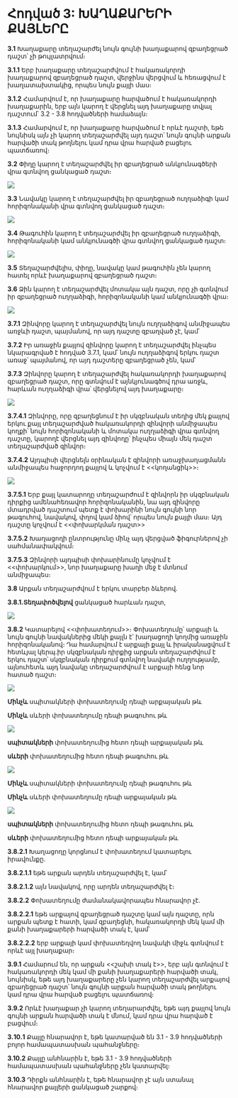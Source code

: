 # Հոդված 3: ԽԱՂԱՔԱՐԵՐԻ ՔԱՅԼԵՐԸ

**3.1** Խաղաքարը տեղաշարժել նույն գույնի խաղաքարով զբաղեցրած դաշտ՝ չի թույլատրվում։

**3.1.1** Երբ խաղաքարը տեղաշարժվում է հակառակորդի խաղաքարով զբաղեցրած դաշտ, վերջինս վերցվում և հեռացվում է խաղատախտակից, որպես նույն քայլի մաս։

**3.1.2** Համարվում է, որ խաղաքարը հարվածում է հակառակորդի խաղաքարին, երբ այն կարող է վերցնել այդ խաղաքարը տվյալ դաշտում՝ 3.2 - 3.8 հոդվածների համաձայն։

**3.1.3** Համարվում է, որ խաղաքարը հարվածում է որևէ դաշտի, եթե նույնիսկ այն չի կարող տեղաշարժվել այդ դաշտ՝ նույն գույնի արքան հարվածի տակ թողնելու կամ դրա վրա հարված բացելու պատճառով։

**3.2** Փիղը կարող է տեղաշարժվել իր զբաղեցրած անկյունագծերի վրա գտնվող ցանկացած դաշտ։

![](../../images/elmoves.png)

**3.3** Նավակը կարող է տեղաշարժվել իր զբաղեցրած ուղղաձիգի կամ հորիզոնականի վրա գտնվող ցանկացած դաշտ։

![](../../images/boatmoves.jpg)

**3.4** Թագուհին կարող է տեղաշարժվել իր զբաղեցրած ուղղաձիգի, հորիզոնականի կամ անկյունագծի վրա գտնվող ցանկացած դաշտ։

![](../../images/queenmoves.jpg)

**3.5** Տեղաշարժվելիս, փիղը, նավակը կամ թագուհին չեն կարող հատել որևէ խաղաքարով զբաղեցրած դաշտ։

**3.6** Ձին կարող է տեղաշարժվել մոտակա այն դաշտ, որը չի գտնվում իր զբաղեցրած ուղղաձիգի, հորիզոնականի կամ անկյունագծի վրա։

![](../../images/horsemoves.jpg)

**3.7.1** Զինվորը կարող է տեղաշարժվել նույն ուղղաձիգով անմիջապես առջևի դաշտ, պայմանով, որ այդ դաշտը զբաղված չէ, կամ՝

**3.7.2** Իր առաջին քայլով զինվորը կարող է տեղաշարժվել ինչպես նկարագրված է հոդված 3.7.1, կամ՝ նույն ուղղաձիգով երկու դաշտ առաջ՝ պայմանով, որ այդ դաշտերը զբաղեցրած չեն, կամ՝

**3.7.3** Զինվորը կարող է տեղաշարժվել հակառակորդի խաղաքարով զբաղեցրած դաշտ, որը գտնվում է այնկյունագծով դրա առջև, հարևան ուղղաձիգի վրա՝ վերցնելով այդ խաղաքարը։

![](../../images/soldiermoves.jpg)

**3.7.4.1** Զինվորը, որը զբաղեցնում է իր սկզբնական տեղից մեկ քայլով երկու քայլ տեղաշարժված հակառակորդի զինվորի անմիջապես կողքի՝ նույն հորիզոնականի և մոտակա ուղղաձիգի վրա գտնվող դաշտը, կարողէ վերցնել այդ զինվողը՝ ինչպես միայն մեկ դաշտ տեղաշարժված զինվոր։

**3.7.4.2** Այդպիսի վերցնելն օրինական է զինվորի առաջխաղացմանն անմիջապես հաջորդող քայլով և կոչվում է <<կողանցիկ>>։

![](../../images/soldierposition.jpg)

**3.7.5.1** Երբ քայլ կատարողը տեղաշարժում է զինվորն իր սկզբնական դիրքից ամենահեռավոր հորիզոնականին, նա այդ զինվորը մտադրված դաշտում պետք է փոխարինի նույն գույնի նոր թագուհով, նավակով, փղով կամ ձիով՝ որպես նույն քայլի մաս։ Այդ դաշտը կոչվում է <<փոխարկման դաշտ>>

**3.7.5.2** Խաղացողի ընտրությունը մինչ այդ վերցված ֆիգուրներով չի սահմանափակվում։

**3.7.5.3** Զինվորի այդպիսի փոխարինումը կոչվում է <<փոխարկում>>, նոր խաղաքարը խաղի մեջ է մտնում անմիջապես։

**3.8** Արքան տեղաշարժվում է երկու տարբեր ձևերով․

**3.8.1.Տեղափոծվելով** ցանկացած հարևան դաշտ,

![](../../images/kingmoves.jpg)

**3.8.2** Կատարելով <<փոխատեղում>>։ Փոխատեղումը՝ արքայի և նույն գույնի նավակներից մեկի քայլն է՝ խաղացողի կողմից առաջին հորիզոնականով։ Դա համարվում է արքայի քայլ և իրականացվում է հետևյալ կերպ․իր սկզբնական դիրքից արքան տեղաշարժվում է երկու դաշտ՝ սկզբնական դիրքում գտնվող նավակի ուղղությամբ, այնուհետև այդ նավակը տեղաշարժվում է արքայի հենց նոր հատած դաշտ։

![](../../images/beforerok.jpg)

**Մինչև** սպիտակների փոխատեղումը դեպի արքայական թև

**Մինչև** սևերի փոխատեղումը դեպի թագուհու թև

![](../../images/afterrok.jpg)

**սպիտակների** փոխատեղումից հետո դեպի արքայական թև

**սևերի** փոխատեղումից հետո դեպի թագուհու թև

![](../../images/arok.jpg)

**Մինչև** սպիտակների փոխատեղումը դեպի թագուհու թև

**Մինչև** սևերի փոխատեղումը դեպի արքայական թև

![](../../images/brok.jpg)

**սպիտակների** փոխատեղումից հետո դեպի թագուհու թև

**սևերի** փոխատեղումից հետո դեպի արքայական թև

**3.8.2.1** Խաղացողը կորցնում է փոխատեղում կատարելու իրավունքը․

**3.8.2.1.1** եթե արքան արդեն տեղաշարժվել է, կամ՝

**3.8.2.1.2** այն նավակով, որը արդեն տեղաշարժվել է։

**3.8.2.2** Փոխատեղումը ժամանակավորապես հնարավոր չէ․

**3.8.2.2.1** եթե արքայով զբաղեցրած դաշտը կամ այն դաշտը, որն արքան պետք է հատի, կամ զբաղեցնի, հակառակորդի մեկ կամ մի քանի խաղաքարերի հարվածի տակ է, կամ՝

**3.8.2.2.2** երբ արքայի կամ փոխատեղվող նավակի միջև գտնվում է որևէ այլ խաղաքար։

**3.9.1** Համարում են, որ արքան <<շախի տակ է>>, երբ այն գտնվում է հակառակորդի մեկ կամ մի քանի խաղաքարերի հարվածի տակ, նույնիսկ, եթե այդ խաղաքարերը չեն կարող տեղաշարժվել արքայով զբաղեցրած դաշտ՝ նույն գույնի արքան հարվածի տակ թողնելու կամ դրա վրա հարված բացելու պատճառով։

**3.9.2** Որևէ խաղաքար չի կարող տեղարարժվել, եթե այդ քայլով նույն գույնի արքան հարվածի տակ է մնում, կամ դրա վրա հարված է բացվում։

**3․10․1** Քայլը հնարավոր է, եթե կատարված են 3.1 - 3.9 հոդվածների բոլոր համապատասխան պահանջները։

**3.10.2** Քայլը անհնարին է, եթե 3.1 - 3.9 հոդվածների համապատասխան պահանջները չեն կատարվել։

**3.10.3** Դիրքն անհնարին է, եթե հնարավոր չէ այն ստանալ հնարավոր քայլերի ցանկացած շարքով։
